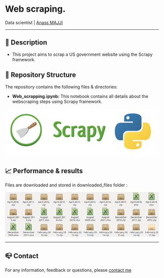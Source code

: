# Web scraping.
Data scientist | [Anass MAJJI](https://www.linkedin.com/in/anass-majji-729773157/)
***

## :monocle_face: Description
- This project aims to scrap a US government website using the Scrapy framework. </br>

 

## :rocket: Repository Structure
The repository contains the following files & directories:
- **Web_scrapping.ipynb:** This notebook contains all details about the webscraping steps using Scrapy framework.
 


![](scrapy.png)





## :chart_with_upwards_trend: Performance & results
Files are downloaded and stored in downloaded_files folder :

![](result_scrapy.png)

---
## :mailbox_closed: Contact
For any information, feedback or questions, please [contact me][anass-email]





[anass-email]: mailto:anassmajji34@gmail.com
